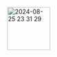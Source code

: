 <img src="https://github.com/user-attachments/assets/d6f8af7d-cc30-4265-9e38-36c15599dfc6" alt="2024-08-25 23 31 29" width="100"/>
